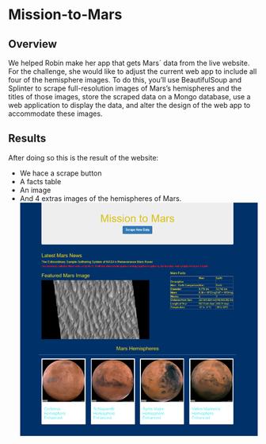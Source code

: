 # Mission-to-Mars

## Overview
We helped Robin make her app that gets Mars´ data from the live website.
For the challenge, she would like to adjust the current web app to include all four of the hemisphere images. To do this, you’ll use BeautifulSoup and Splinter to scrape full-resolution images of Mars’s hemispheres and the titles of those images, store the scraped data on a Mongo database, use a web application to display the data, and alter the design of the web app to accommodate these images.

## Results 
After doing so this is the result of the website:
- We hace a scrape button
- A facts table
- An image
- And 4 extras images of the hemispheres of Mars.
![jpg](https://github.com/ManuelRuizF/Mission-to-Mars/blob/main/webapp.PNG)
